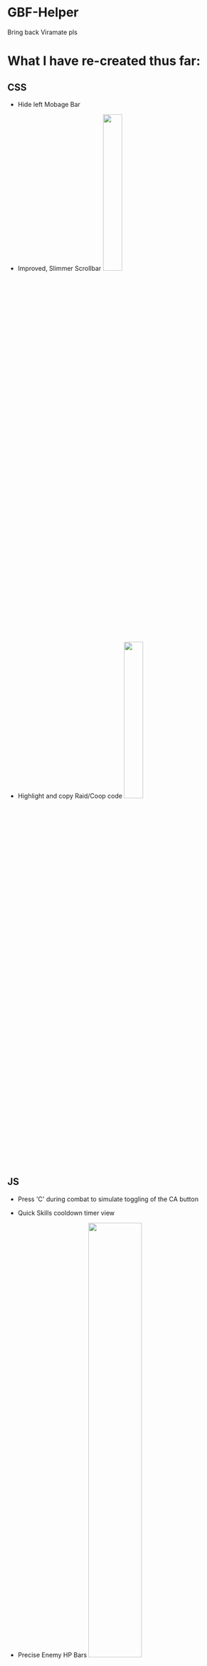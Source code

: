 # GBF-Helper
Bring back Viramate pls

# What I have re-created thus far:
 
## **CSS**
* Hide left Mobage Bar
* Improved, Slimmer Scrollbar
  <img width="30%" height="30%" src="https://raw.githubusercontent.com/Nirvaxstiel/GBF-Helper/master/Keimate/images/mobagescrollbars.png">

* Highlight and copy Raid/Coop code
  <img width="30%" height="30%" src="https://raw.githubusercontent.com/Nirvaxstiel/GBF-Helper/master/Keimate/images/raidcodes.png">

## **JS**
* Press 'C' during combat to simulate toggling of the CA button
* Quick Skills cooldown timer view
* Precise Enemy HP Bars
  <img width="50%" height="50%" src="https://raw.githubusercontent.com/Nirvaxstiel/GBF-Helper/master/Keimate/images/battleui.png">

* Press 'R' whilst traversing through inventory weapons/summons to reset "+Mark" bonuses
* Press 'Spacebar' to accept transactional actions;
  - Trading
  - Upgrading Weapons
  - Uncapping Weapons
  - Buying
  - Accept/Ok
  
## **Work In Progress**
* Add Item tracking bar

# How to import:
1. Download Keimate folder
2. Open Chrome > Extensions (Enable Developers Mode)
  <img width="30%" height="30%" src="https://raw.githubusercontent.com/Nirvaxstiel/GBF-Helper/master/Keimate/images/toExtensions.png">
  <img width="30%" height="30%" src="https://raw.githubusercontent.com/Nirvaxstiel/GBF-Helper/master/Keimate/images/developermode.PNG">

3. Load Unpacked
  <img width="30%" height="30%" src="https://raw.githubusercontent.com/Nirvaxstiel/GBF-Helper/master/Keimate/images/loadunpacked.PNG">

4. Choose the Keimate Folder
  <img width="30%" height="30%" src="https://raw.githubusercontent.com/Nirvaxstiel/GBF-Helper/master/Keimate/images/keimatefolder.jpg">

5. ??? --> Profit

# Example of extensions (If you only want the CSS elements and avoid the scripts)
* [User Javascript and CSS](https://chrome.google.com/webstore/detail/user-javascript-and-css/nbhcbdghjpllgmfilhnhkllmkecfmpld)

# Existing Problems:
* Co-op/Co-op Raid code opens Raid information dialog before copying.
  - Try to Ctrl + C fast for now

